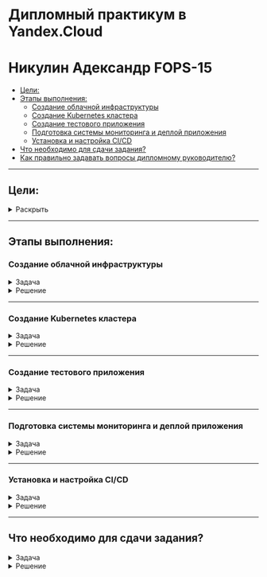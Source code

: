 # Дипломный практикум в Yandex.Cloud
# Никулин Адександр FOPS-15
  * [Цели:](#цели)
  * [Этапы выполнения:](#этапы-выполнения)
     * [Создание облачной инфраструктуры](#создание-облачной-инфраструктуры)
     * [Создание Kubernetes кластера](#создание-kubernetes-кластера)
     * [Создание тестового приложения](#создание-тестового-приложения)
     * [Подготовка cистемы мониторинга и деплой приложения](#подготовка-cистемы-мониторинга-и-деплой-приложения)
     * [Установка и настройка CI/CD](#установка-и-настройка-cicd)
  * [Что необходимо для сдачи задания?](#что-необходимо-для-сдачи-задания)
  * [Как правильно задавать вопросы дипломному руководителю?](#как-правильно-задавать-вопросы-дипломному-руководителю)

---
## Цели:

<details>
  <summary>Раскрыть</summary>

  1. Подготовить облачную инфраструктуру на базе облачного провайдера Яндекс.Облако.
  2. Запустить и сконфигурировать Kubernetes кластер.
  3. Установить и настроить систему мониторинга.
  4. Настроить и автоматизировать сборку тестового приложения с использованием Docker-контейнеров.
  5. Настроить CI для автоматической сборки и тестирования.
  6. Настроить CD для автоматического развёртывания приложения.

</details>

---

## Этапы выполнения:

### Создание облачной инфраструктуры

<details>
  <summary>Задача</summary>

  Для начала необходимо подготовить облачную инфраструктуру в ЯО при помощи [Terraform](https://www.terraform.io/).

  Особенности выполнения:

  - Бюджет купона ограничен, что следует иметь в виду при проектировании инфраструктуры и использовании ресурсов;
  Для облачного k8s используйте региональный мастер(неотказоустойчивый). Для self-hosted k8s минимизируйте ресурсы ВМ и долю ЦПУ. В обоих вариантах используйте прерываемые ВМ для worker nodes.

  Предварительная подготовка к установке и запуску Kubernetes кластера.

  1. Создайте сервисный аккаунт, который будет в дальнейшем использоваться Terraform для работы с инфраструктурой с необходимыми и достаточными правами. Не стоит использовать права суперпользователя
  2. Подготовьте [backend](https://developer.hashicorp.com/terraform/language/backend) для Terraform:  
    а. Рекомендуемый вариант: S3 bucket в созданном ЯО аккаунте(создание бакета через TF)
    б. Альтернативный вариант:  [Terraform Cloud](https://app.terraform.io/)
  3. Создайте конфигурацию Terrafrom, используя созданный бакет ранее как бекенд для хранения стейт файла. Конфигурации Terraform для создания сервисного аккаунта и бакета и основной инфраструктуры следует сохранить в разных папках.
  4. Создайте VPC с подсетями в разных зонах доступности.
  5. Убедитесь, что теперь вы можете выполнить команды `terraform destroy` и `terraform apply` без дополнительных ручных действий.
  6. В случае использования [Terraform Cloud](https://app.terraform.io/) в качестве [backend](https://developer.hashicorp.com/terraform/language/backend) убедитесь, что применение изменений успешно проходит, используя web-интерфейс Terraform cloud.

  Ожидаемые результаты:

  1. Terraform сконфигурирован и создание инфраструктуры посредством Terraform возможно без дополнительных ручных действий, стейт основной конфигурации сохраняется в бакете или Terraform Cloud
  2. Полученная конфигурация инфраструктуры является предварительной, поэтому в ходе дальнейшего выполнения задания возможны изменения.

</details>

<details>
  <summary>Решение</summary>

  > Для начала был подготовлен новый репозиторий: https://github.com/ADNikulin/devops-diplov-yandexcloud \
  > В данном репозитории будут лежать конфиги развертывания инрфаструктуры и её настроек. \
  > Для тестового приложения будет свой репозиторий. ВОзможно имело бы смысл делать на все этапы свои репозитории, но пока сделаем так. \
  > Для работы с данным репозиторием предпологается, что у вас должен быть настроен тот или иной доступ к яндекс облаку без жесткого указания токена в конфигах. \
  > Так как у меня имеется настроенный коннект с яндекс облаком, где я периодически генерирую токен для доступа
  > - ![alt text](imgs/image100.png)
  > то приступим. \
  > Был подготовлен сервисный аккаунт c бэкендом и [террафом](https://github.com/ADNikulin/devops-diplov-yandexcloud/tree/master/src/terraform-backend) для его создания:
  > - [providers.tf](https://github.com/ADNikulin/devops-diplov-yandexcloud/blob/master/src/terraform-backend/providers.tf): конфигурация яндекс провайдера
  > - [service_account.tf](https://github.com/ADNikulin/devops-diplov-yandexcloud/blob/master/src/terraform-backend/service_account.tf): Настройки сервис аккаунта
  > - [variables.tf](https://github.com/ADNikulin/devops-diplov-yandexcloud/blob/master/src/terraform-backend/variables.tf): Описание доступных переменных с их дефолтными значениями
  > - [bucket.tf](https://github.com/ADNikulin/devops-diplov-yandexcloud/blob/master/src/terraform-backend/bucket.tf): Настрйока бакета для хранения стейта. Тут так же настроены экспорты токенов для сервисного аккаунта, при его создание подготовлены скрипты для экспорта токенов доступа к стейту и ключ доступа для работы от имени сервсиного аккаунта. Все ключи экспортируются в .tfvars который игнорируется при пуше в гит. (Не уверен, что стоит так делать, возможно надо просто разок ручками сгенерить серт и где-то хранить его)
  > Запускаем инициализацию, создание и првоеряем созданные ресурсы:
  > - ![alt text](imgs/image99.png)
  > - ![alt text](imgs/image98.png)
  > - ![alt text](imgs/image97.png)
  > - ![alt text](imgs/image96.png)
  > - ![alt text](imgs/image82.png)

  > \
  > \
  > Для дальнейшей работы определимся с составом. Так как цель - развернуть кубер, и учитывая то что по заданию нам не нужен продвинутый кластер + нужна экономия ресов, то выбран подход 1 + 2. Где 1 это мастер, 2 воркера. Начнем с этого. Так же стейт надо хранить в бакете, иметь 2 подсети в разных зонах. Это будет базовыое наполнение, которое в прцоессе будет меняться или дополняться. \
  > \
  > После первой настройки переходим в основную [директорию](https://github.com/ADNikulin/devops-diplov-yandexcloud/tree/master/src/terraform) с разверткой инфраструктуры. Наполнение следующее: 
  > - [providers.tf](https://github.com/ADNikulin/devops-diplov-yandexcloud/blob/master/src/terraform/providers.tf): конфигурация яндекс провайдера
  > - [variables.tf](https://github.com/ADNikulin/devops-diplov-yandexcloud/blob/master/src/terraform/variables.tf): Описание доступных переменных с их дефолтными значениями
  > - [vars.tf](https://github.com/ADNikulin/devops-diplov-yandexcloud/blob/master/src/terraform/vars.tf): Дополнительные переменные для описания настроек инфраструктуры
  > - [outputs.tf](https://github.com/ADNikulin/devops-diplov-yandexcloud/blob/master/src/terraform/outputs.tf): Выходные данные
  > - [network.tf](https://github.com/ADNikulin/devops-diplov-yandexcloud/blob/master/src/terraform/network.tf): Настройки VPC, делается одна network + 2 подсети в разных зонах
  > - [k8s-worker.tf](https://github.com/ADNikulin/devops-diplov-yandexcloud/blob/master/src/terraform/k8s-worker.tf): конфигурация машин для кубера воркер, конфигурация машин осуществляется в текущем файле
  > - [k8s-masters.tf](https://github.com/ADNikulin/devops-diplov-yandexcloud/blob/master/src/terraform/k8s-masters.tf): конфигурация машин для кубера master, конфигурация машин осуществляется в текущем файле
  > - [ansible.tf.tf](https://github.com/ADNikulin/devops-diplov-yandexcloud/blob/master/src/terraform/ansible.tf.tf): После поднятия машин, передает настройки в темплейт файл который в последствии готовит inventory для кубера.
  > - [backend.tf](https://github.com/ADNikulin/devops-diplov-yandexcloud/blob/master/src/terraform/backend.tf): Доступ к стейту
  > - [cloud-init.yml](https://github.com/ADNikulin/devops-diplov-yandexcloud/blob/master/src/terraform/init/cloud-init.yml): базовые настройки для поднимаемых машин, ключи доступа тянутся из [vars.tf](https://github.com/ADNikulin/devops-diplov-yandexcloud/blob/master/src/terraform/vars.tf) ssh-keys, тут же прописывается откуда тянуть ключ. + Дополнительно устанавливается пак вспомогательных программ на машину для удобства.
  > - [hosts.tftpl](https://github.com/ADNikulin/devops-diplov-yandexcloud/blob/master/src/terraform/templates/hosts.tftpl): Шаблон для генерации inventory файла
  > \
  > Перед запуском необходимо проделать пару вещей, это инициализировать новый токен и прокинуть токены для работы со стейтом:
  > Так как у нас идет автоматическое создание ключа для сервисного аккаунта и установка его в текущий профиль \
  > ![alt text](imgs/image81.png)
  > то сгенерим для него новый IAM токен
  > - ![alt text](imgs/image93.png)
  > - и экспортируем токены из файла backend.tfvars (Хотя по идее можно автоматом их экспортировать после создания сервисного аккаунта)
  > - ![alt text](imgs/image82.png)
  > Теперь необходимо инициализировать терраформ для новой инфры под нужным SA: 
  > ```
  > terraform init -backend-config="access_key=$ACCESS_KEY" -backend-config="secret_key=$SECRET_KEY"
  > ``` 
  > После инициализации наш стейт связан с нашим бакетом. Будем запускать создание инфры и првоерим всё ли создалось то что нам надо и указано: 
  > - ![alt text](imgs/image94.png)
  > - ![alt text](imgs/image92.png)
  > - ![alt text](imgs/image91.png)
  > - ![alt text](imgs/image90.png)
  > - ![alt text](imgs/image89.png)
  > - ![alt text](imgs/image88.png)
  > - ![alt text](imgs/image87.png)
  > - ![alt text](imgs/image83.png)
  > \
  > Все ресурсы были подготовлены, файл с inventory для кубера так же готов. Теперь првоерим удаление: 
  > - ![alt text](imgs/image86.png)
  > - ![alt text](imgs/image85.png)
  > Удаление так же работает. \
  > В общем поднимем всё заново и будем переходить к следующему шагу. 

</details>

---

### Создание Kubernetes кластера

<details>
  <summary>Задача</summary>

  На этом этапе необходимо создать [Kubernetes](https://kubernetes.io/ru/docs/concepts/overview/what-is-kubernetes/) кластер на базе предварительно созданной инфраструктуры.   Требуется обеспечить доступ к ресурсам из Интернета.

  Это можно сделать двумя способами:

  1. Рекомендуемый вариант: самостоятельная установка Kubernetes кластера.  
    а. При помощи Terraform подготовить как минимум 3 виртуальных машины Compute Cloud для создания Kubernetes-кластера. Тип виртуальной машины следует выбрать самостоятельно с учётом требовании к производительности и стоимости. Если в дальнейшем поймете, что необходимо сменить тип инстанса, используйте Terraform для внесения изменений.  
    б. Подготовить [ansible](https://www.ansible.com/) конфигурации, можно воспользоваться, например [Kubespray](https://kubernetes.io/docs/setup/production-environment/tools/kubespray/)  
    в. Задеплоить Kubernetes на подготовленные ранее инстансы, в случае нехватки каких-либо ресурсов вы всегда можете создать их при помощи Terraform.
  2. Альтернативный вариант: воспользуйтесь сервисом [Yandex Managed Service for Kubernetes](https://cloud.yandex.ru/services/managed-kubernetes)  
    а. С помощью terraform resource для [kubernetes](https://registry.terraform.io/providers/yandex-cloud/yandex/latest/docs/resources/kubernetes_cluster) создать **региональный** мастер kubernetes с размещением нод в разных 3 подсетях      
    б. С помощью terraform resource для [kubernetes node group](https://registry.terraform.io/providers/yandex-cloud/yandex/latest/docs/resources/kubernetes_node_group)
    
  Ожидаемый результат:

  1. Работоспособный Kubernetes кластер.
  2. В файле `~/.kube/config` находятся данные для доступа к кластеру.
  3. Команда `kubectl get pods --all-namespaces` отрабатывает без ошибок.
  
</details>

<details>
  <summary>Решение</summary>
  
  > Для развертывания кубера будем использовать подход: [Kubespray](https://kubernetes.io/docs/setup/production-environment/tools/kubespray/). \
  > Для этого клонируем репозиторий рядом с terraform директорией: 
  > - ![alt text](imgs/image84.png)
  > Проверяем что файл hosts - (полученный после первой итерации) находится на месте. 
  > - ![alt text](imgs/image83.png)
  > переходим в папку и делаем предварительную подготовку для запуска кубера: \
  > Следуя инструкции: https://kubespray.io/#/docs/ansible/ansible?id=installing-ansible начал подготовку kubespray \
  > Создал environment + установил всё что идет в requirements.txt: 
  > ```
  > user@manager:~/projects/diplom/devops-diplov-yandexcloud/src/kubespray$ VENVDIR=kubespray-venv
  > user@manager:~/projects/diplom/devops-diplov-yandexcloud/src/kubespray$ KUBESPRAYDIR=/home/user/projects/diplom/devops-diplov-yandexcloud/src/kubespray
  > user@manager:~/projects/diplom/devops-diplov-yandexcloud/src/kubespray$ python3 -m venv $VENVDIR
  > user@manager:~/projects/diplom/devops-diplov-yandexcloud/src/kubespray$ source $VENVDIR/bin/activate
  > user@manager:~/projects/diplom/devops-diplov-yandexcloud/src/kubespray$ cd $KUBESPRAYDIR
  > user@manager:~/projects/diplom/devops-diplov-yandexcloud/src/kubespray$ pip install -U -r requirements.txt
  > ``` 
  > Проверим так же доступность хостов через энсибл пинг
  > - ![alt text](imgs/image79.png)
  > Ну а после запускаем установку через энсибл
  > ``` ansible-playbook -i inventory/mycluster/ cluster.yml -b -v -u ubuntu ``` \
  > - ![alt text](imgs/image80.png)
  > Спустя некоторое время всё готово. Далее будем подключаться и готовить конфиг файл для кластера. Для этого нам необходимо создать директорию, скопировать в неё базовый конфиг от кубера и скорректировать права. 
  > - ![alt text](imgs/image78.png)
  > Ну и проверим всё ли норм. 
  > - ![alt text](imgs/image77.png)
  > - ![alt text](imgs/image76.png)

</details>

---

### Создание тестового приложения

<details>
  <summary>Задача</summary>

  Для перехода к следующему этапу необходимо подготовить тестовое приложение, эмулирующее основное приложение разрабатываемое вашей компанией.

  Способ подготовки:

  1. Рекомендуемый вариант:  
    а. Создайте отдельный git репозиторий с простым nginx конфигом, который будет отдавать статические данные.  
    б. Подготовьте Dockerfile для создания образа приложения.  
  2. Альтернативный вариант:  
    а. Используйте любой другой код, главное, чтобы был самостоятельно создан Dockerfile.

  Ожидаемый результат:

  1. Git репозиторий с тестовым приложением и Dockerfile.
  2. Регистри с собранным docker image. В качестве регистри может быть DockerHub или [Yandex Container Registry](https://cloud.yandex.ru/services/container-registry), созданный также с помощью terraform.

</details>

<details>
  <summary>Решение</summary>

  > Для этого шага был подготовлен репозиторий: [diplom-app](https://github.com/ADNikulin/diplom-app). Данный репозиторий это всего лишь набор статических файлов, которые далее будут собираться в образ с использованием nginx. 
  > - ![alt text](imgs/image75.png)
  > Затянем репозиторий на машину:
  > - ![alt text](imgs/image74.png)
  > Далее подготовим наше тестовое приложение:
  > Структура данного репозитория: 
  > - [src](https://github.com/ADNikulin/diplom-app/tree/master/src) - набор файлов для статики
  > - [dockerfile](https://github.com/ADNikulin/diplom-app/blob/master/Dockerfile) - Файл для сборки образа. 
  > ```
  > FROM nginx:1.27.0
  > 
  > RUN rm -rf /usr/share/nginx/html/*
  > COPY src/ /usr/share/nginx/html/
  > 
  > EXPOSE 80
  > ```
  > ![alt text](imgs/image73.png)
  > - [index.html](https://github.com/ADNikulin/diplom-app/blob/master/src/index.html) - Начальная HTML страничка для проекта
  > - [script.js](https://github.com/ADNikulin/diplom-app/blob/master/src/script.js) - JS код для реализации игры minesweeper
  > - [style.css](https://github.com/ADNikulin/diplom-app/blob/master/src/style.css) - Набор стилей для игры
  > \
  > Это базовое наполнение приложения, в последствие его немного поменяем. Так как буду использовать докерхаб для хранения своего приложения, то законнектимся к нему: 
  > - ![alt text](imgs/image72.png)
  > Подготовим новый репозиторий на [докерхабе](https://hub.docker.com/repository/docker/ejick007/diplom-app/general)
  > - ![alt text](imgs/image69.png)
  > Теперь соберем приложение и првоерим что он у нас появился на машине
  > - ![alt text](imgs/image71.png)
  > - ![alt text](imgs/image70.png)
  > И отправляем в registry: 
  > - ![alt text](imgs/image68.png)
  > - ![alt text](imgs/image67.png)
  > \
  > Результаты этапа: 
  > 1. [Git репозиторий](https://github.com/ADNikulin/diplom-app) с тестовым приложением и [Dockerfile](https://github.com/ADNikulin/diplom-app/blob/master/Dockerfile).
  > 2. [Регистри](https://hub.docker.com/repository/docker/ejick007/diplom-app/general) с собранным [docker image](https://hub.docker.com/repository/docker/ejick007/diplom-app/tags/0.1.0/sha256-60c5862e95e43a3d2e6a096c08f7d17bade5ca3a52f6f6dd69df2882156ff873).

</details>

---

### Подготовка cистемы мониторинга и деплой приложения

<details>
  <summary>Задача</summary>

  Уже должны быть готовы конфигурации для автоматического создания облачной инфраструктуры и поднятия Kubernetes кластера.  
  Теперь необходимо подготовить конфигурационные файлы для настройки нашего Kubernetes кластера.

  Цель:
  1. Задеплоить в кластер [prometheus](https://prometheus.io/), [grafana](https://grafana.com/), [alertmanager](https://github.com/prometheus/alertmanager), [экспортер](https://github.com/prometheus/node_exporter) основных метрик Kubernetes.
  2. Задеплоить тестовое приложение, например, [nginx](https://www.nginx.com/) сервер отдающий статическую страницу.

  Способ выполнения:
  1. Воспользоваться пакетом [kube-prometheus](https://github.com/prometheus-operator/kube-prometheus), который уже включает в себя [Kubernetes оператор](https://operatorhub.io/) для [grafana](https://grafana.com/), [prometheus](https://prometheus.io/), [alertmanager](https://github.com/prometheus/alertmanager) и [node_exporter](https://github.com/prometheus/node_exporter). Альтернативный вариант - использовать набор helm чартов от [bitnami](https://github.com/bitnami/charts/tree/main/bitnami).

  2. Если на первом этапе вы не воспользовались [Terraform Cloud](https://app.terraform.io/), то задеплойте и настройте в кластере [atlantis](https://www.runatlantis.io/) для отслеживания изменений инфраструктуры. Альтернативный вариант 3 задания: вместо Terraform Cloud или atlantis настройте на автоматический запуск и применение конфигурации terraform из вашего git-репозитория в выбранной вами CI-CD системе при любом комите в main ветку. Предоставьте скриншоты работы пайплайна из CI/CD системы.

  Ожидаемый результат:
  1. Git репозиторий с конфигурационными файлами для настройки Kubernetes.
  2. Http доступ на 80 порту к web интерфейсу grafana.
  3. Дашборды в grafana отображающие состояние Kubernetes кластера.
  4. Http доступ на 80 порту к тестовому приложению.
  
</details>

<details>
  <summary>Решение</summary>

  > На данном этапе мы имеем кластер + регистри с готовым докер файлом. \
  > Для систем монитринга был выбран [kube-prometheus-stack](https://github.com/prometheus-community/helm-charts/tree/main/charts/kube-prometheus-stack). Действуем по инструкции и проивзодим установку через helm.
  > ```bash
  > $ helm repo add prometheus-community https://prometheus-community.github.io/helm-charts
  > $ helm repo update
  > ```
  > - ![alt text](imgs/image65.png)
  > Далее подготовим файл со значениями для промстека, заменив базовые креды для доступа к графане в [values.yaml](src/prometheus/values.yaml), сам файл берется [отсюда](https://github.com/prometheus-community/helm-charts/blob/main/charts/kube-prometheus-stack/values.yaml). Так же в рамках команды создадим и сразу новый неймспейс **monitoring** и будем размещать данный инсанс на порту 30001: 
  > - ![alt text](imgs/image64.png)
  > - ![alt text](imgs/image63.png)
  > ```bash
  > $ helm upgrade --install monitoring prometheus-community/kube-prometheus-stack --create-namespace -n monitoring -f ./values.yaml
  > ```
  > - ![alt text](imgs/image62.png)
  > равертывание произошло, проверяем.
  > - ![alt text](imgs/image59.png)
  > - ![alt text](imgs/image61.png)
  > - ![alt text](imgs/image60.png)
  > \
  > Теперь приступи к развертыванию приложения. Подготовим два файлика: 
  > - [app.deployment.yaml](src/app/app.deployment.yaml) - в image указываем ссылку на готовый образ [ejick007/diplom-app:0.1.0](https://hub.docker.com/repository/docker/ejick007/diplom-app/tags/0.1.0/sha256-60c5862e95e43a3d2e6a096c08f7d17bade5ca3a52f6f6dd69df2882156ff873)
  > - [app.service.yaml](src/app/app.service.yaml) - СЕрвис, который будет размещаться на порту 30002
  > - + подготовим новый неймспейс: production
  > - ![alt text](imgs/image58.png)
  > После всей подготовки, запускаем деплой и проверяем результаты: 
  > - ![alt text](imgs/image57.png)
  > - ![alt text](imgs/image56.png)
  > \ 
  > Доступ к приложениям имеется с разных нод. Поэтому сделаем балансировщик и запихнем туда все ноды нашего кластера. Дорабатываем терраформ и запускаем его обновление. Далее проверяем доступы: 
  > - [load-balancer.tf](src/terraform/load-balancer.tf) - создаем целевую группу и два балансировщика с маппингом портов. Для веб приложения с 300001 на 80, для графаны с 30002 на 3000
  > - ![alt text](imgs/image55.png)
  > - ![alt text](imgs/image54.png)
  > - ![alt text](imgs/image53.png)
  > /
  > (мысли вслух) Пока выполнял эту часть работы, понял что надо было сделать публичные и приватные подсети. Создать собственно бастион, а кластер разместить в приватных сетях. настройку кластера и сети производить через бастион, как и получать досутп к сети так же через него. При этом балансировщик настроить на кластер кубера ну или HA proxy настроить на нем. Как минимум так на мой взгляд было бы правильнее скорее всего. В общем может переделаю в отдельной ветке. 
  > /
  > Когда писал резульатты, понял что графану настроил на 3000 порт. А по факту там свой балансировщик и можно настроит ьна 80 порт. Переделал: 
  > - ![alt text](imgs/image52.png)
  > - ![alt text](imgs/image51.png)
  > /
  > Результаты этапа: (Предоставленные IP на скринах в настройке ественно будут отличаться от тех что прдеставлены на результатах, так как для тестирования и разработки применял прерываемые машины, и IP меняются. 
  > 1. Git репозиторий с конфигурационными файлами для настройки Kubernetes. В моем случае формирирование занимается https://github.com/kubernetes-sigs/kubespray. Сам Inventory формируется при запуске с помощью [hosts.tftpl](src/terraform/templates/hosts.tftpl).
  > 2. Http доступ на 80 порту к web интерфейсу grafana. - http://158.160.159.211/ (admin / qweqwe@!123)
  > 3. Дашборды в grafana отображающие состояние Kubernetes кластера. - http://158.160.159.211/dashboards
  > 4. Http доступ на 80 порту к тестовому приложению. - http://158.160.162.177/

</details>

---

### Установка и настройка CI/CD

<details>
  <summary>Задача</summary>

  Осталось настроить ci/cd систему для автоматической сборки docker image и деплоя приложения при изменении кода.

  Цель:

  1. Автоматическая сборка docker образа при коммите в репозиторий с тестовым приложением.
  2. Автоматический деплой нового docker образа.

  Можно использовать [teamcity](https://www.jetbrains.com/ru-ru/teamcity/), [jenkins](https://www.jenkins.io/), [GitLab CI](https://about.gitlab.com/stages-devops-lifecycle/continuous-integration/) или GitHub Actions.

  Ожидаемый результат:

  1. Интерфейс ci/cd сервиса доступен по http.
  2. При любом коммите в репозиторие с тестовым приложением происходит сборка и отправка в регистр Docker образа.
  3. При создании тега (например, v1.0.0) происходит сборка и отправка с соответствующим label в регистри, а также деплой соответствующего Docker образа в кластер Kubernetes.
  
</details>

<details>
  <summary>Решение</summary>
  
  > Так как у меня есть аккаунт в гитлабе, то буду использовать его. \
  > Для начала создадим проект на гитлбае и импортируем туда проект из github. 
  > - ![alt text](imgs/image50.png)
  > - ![alt text](imgs/image49.png)
  > - Результат: https://gitlab.com/adnikulin1/minesweeper-app
  > Теперь репозиторий гитлаба содержит актуальный код и будем работать с ним. Далее нам нужен будет раннер для того что бы билдить проект и что-то с ним делать. Сделаем свой раннер в нашем k8s. 
  > - Создаеc новый раннер в проекте и создаем егов кубере.
  > - ![alt text](imgs/image47.png)
  > - Обновим helm
  > - ![alt text](imgs/image46.png)
      ```bash
      helm repo add gitlab https://charts.gitlab.io
      helm repo add gitlab https://charts.gitlab.io
      helm search repo -l gitlab/gitlab-runner
      helm repo update gitlab
      ```
  > - выполлняем команды для создания раннера через helm + так же создадим отдельный неймспейс 
      ```bash
      kubectl create namespace builders
      helm install --namespace builders gitlab-runner gitlab/gitlab-runner \
        --set rbac.create=true \
        --set runners.privileged=true \
        --set gitlabUrl=https://gitlab.com/ \
        --set runnerRegistrationToken=glrt-t3_siwtUHRvWV6wBhLJUSd
      ```
  > - ![alt text](imgs/image45.png)
  > - ![alt text](imgs/image44.png)
  > - ![alt text](imgs/image43.png)
  > \
  > Теперь разберемся со сборкой и деплоем. Сам по себе прцоесс проходит в два этапа. Так же есть прцоесс тестирования и сборок под разные устройства. Но в нашем случае это будет исключительно сборка в докер хаб и деплой в нашем кластере под браузер. Особо заморачиваться не будем. Поэтому был подготовлен [gitlab-ci.yaml](https://github.com/ADNikulin/diplom-app/blob/master/.gitlab-ci.yml). 
  > Структура файла простоя. В нем есть стейдж сборки и деплоя: 
  > - build. Пытался сначала собрать всё через классический подход который [предлагает](https://github.com/ADNikulin/diplom-app/blob/master/.gitlab-ci.yml) gitlab Но были проблемы со сборкой. По этому на их же сайте нашел [using_kaniko](https://docs.gitlab.com/ci/docker/using_kaniko/). В общем в самом файле в переменных готовим имя проекта который будет собираться, готовим лейблы. Так как нет четких условиях по веткам, то будем мобирать любой коммит и отправлять в докер хаб, в качестве лейбла будет хеш коммита, и в любом случае будет заменяться latest лейбл на последний успешный собранный образ. Так же если будет указан тег в репозитории, то будет проихсодить сборка с лейблом этого тега. Что в принципе удовлетворяет поставленным условиям. Готовим глобальные переменные которые будут браться из самого gitlab. Укажем репу с регистри, имя пользователя, токен. пропишем всё там и проверим как работает сборка и пуш его в регистри.
  > - ![alt text](imgs/image42.png)
  > - После первого же коммита, пошла сборка. (фейлы и настройку самого файла опущу, поокажу сразу успешные варианты)
  > - Успешная сборка 
  > - ![alt text](imgs/image39.png)
  > - + затегал сборку с новой версией
  > - ![alt text](imgs/image40.png)
  > - проверяем в регистри
  > - ![alt text](imgs/image41.png)
  > - ![alt text](imgs/image38.png)
  > \
  > Далее настроем стадию деплая в [gitlab-ci.yaml](https://github.com/ADNikulin/diplom-app/blob/master/.gitlab-ci.yml) \
  > - Для данного подхода будем использовать bitnami/kubectl. Так же внесем конфиг kubeconfig в глобальыне переменные в виде base64 формата, а в деплое файле раскодируем обратно и положим в переменную KUBECONFIG. ТАким образом получим управление кластером. В идеале наверное надо было сделать своего пользователя со своими правами и вешать на каждого на свой раннер (prod, develop и т.п.), маркировать тегами раннеры и ветки и делать четкое соотвествие кому и что можн озапускать. Но думаю что тут можно это опустить. так что теги для всех будут k8s и конфиг будет админский. Далее импоьзуем файлы [деплоя](https://github.com/ADNikulin/diplom-app/tree/master/deploy) и в конфиге подставим правильные лейблы и имя образа из стеджа билда + свои дял данног овида сборки. В целом тут тоже можно определять неймспейсы и т.п. в зависимости от ветки, но для простоты будем использовать везде production неймспес. Так же будем использовать `rollout restart` для применения обновления приложения. 
  > - ![alt text](imgs/image36.png)
  > - После коммита запускается сборка
  > - ![alt text](imgs/image37.png)
  > - ![alt text](imgs/image35.png)
  > - ![alt text](imgs/image34.png)
  > - Проверяем теперь доступность приложения
  > - ![alt text](imgs/image33.png)
  > \
  > Приложение доступно. Теперь проведем ряд экспериментов по коммитам и деплою. 
  > - Внесем изменения в код, закомитим и проверим результаты:
  > - ![alt text](imgs/image32.png)
  > - ![alt text](imgs/image31.png)
  > - ![alt text](imgs/image30.png)
  > - ![alt text](imgs/image29.png)
  > Работает, приложение обновилось. Но правда получилась ошибка с кодировкой. Выпустим ещё одну версию, только в этот раз с тегом 0.2.0 и проверим что на бою: 
  > - ![alt text](imgs/image28.png)
  > - ![alt text](imgs/image27.png)
  > - ![alt text](imgs/image26.png)
  > - ![alt text](imgs/image25.png)
  > - ![alt text](imgs/image24.png)
  > - ![alt text](imgs/image23.png)
  > Всё работает и пушится в регистри докерхаба.
  > \
  > Результаты этапа
  > 1. Интерфейс ci/cd сервиса доступен по http - https://gitlab.com/adnikulin1/minesweeper-app/-/pipelines.
  > 2. При любом коммите в репозиторие с тестовым приложением происходит сборка и отправка в регистр Docker образа - сборки в докерхабе - https://hub.docker.com/repository/docker/ejick007/diplom-app/general.
  > 3. При создании тега (например, v1.0.0) происходит сборка и отправка с соответствующим label в регистри, а также деплой соответствующего Docker образа в кластер Kubernetes.
  > - [dockerhub - 0.2.0](https://hub.docker.com/repository/docker/ejick007/diplom-app/tags/0.2.0/sha256-ba754204611bdc5cecae2cdf4b9ba5d9d30e7a2bd6a325c9408f6320bfe10998)
  > - [Сборка и тег в гитлабе](https://gitlab.com/adnikulin1/minesweeper-app/-/pipelines/1679437285)
</details>

---
## Что необходимо для сдачи задания?

<details>
  <summary>Задача</summary>

  1. Репозиторий с конфигурационными файлами Terraform и готовность продемонстрировать создание всех ресурсов с нуля.
  2. Пример pull request с комментариями созданными atlantis'ом или снимки экрана из Terraform Cloud или вашего CI-CD-terraform pipeline.
  3. Репозиторий с конфигурацией ansible, если был выбран способ создания Kubernetes кластера при помощи ansible.
  4. Репозиторий с Dockerfile тестового приложения и ссылка на собранный docker image.
  5. Репозиторий с конфигурацией Kubernetes кластера.
  6. Ссылка на тестовое приложение и веб интерфейс Grafana с данными доступа.
  7. Все репозитории рекомендуется хранить на одном ресурсе (github, gitlab)
  
</details>

<details>
  <summary>Решение</summary>

  1. Репозиторий с конфигурационными файлами Terraform и готовность продемонстрировать создание всех ресурсов с нуля.
     - https://github.com/ADNikulin/devops-diplov-yandexcloud/tree/master/src
  2. Пример pull request с комментариями созданными atlantis'ом или снимки экрана из Terraform Cloud или вашего CI-CD-terraform pipeline.
     - Не совсем понял... С учетом того что шел по заданию и не использовал терраформ клауд (пошел по пути 1.2.а), все подробно в первом этапе расписано. 
  3. Репозиторий с конфигурацией ansible, если был выбран способ создания Kubernetes кластера при помощи ansible.
     - Использовался [Kubespray](https://kubernetes.io/docs/setup/production-environment/tools/kubespray/)
  4. Репозиторий с Dockerfile тестового приложения и ссылка на собранный docker image.
     - https://github.com/ADNikulin/diplom-app/blob/master/Dockerfile
     - https://hub.docker.com/repository/docker/ejick007/diplom-app/tags/0.2.0/sha256-ba754204611bdc5cecae2cdf4b9ba5d9d30e7a2bd6a325c9408f6320bfe10998
  5. Репозиторий с конфигурацией Kubernetes кластера.
     - https://github.com/ADNikulin/devops-diplov-yandexcloud/blob/master/src/kubspray-inventory/hosts.yaml
  6. Ссылка на тестовое приложение и веб интерфейс Grafana с данными доступа.
     - http://158.160.159.211/
     - admin / qweqwe@!123
  7. Все репозитории рекомендуется хранить на одном ресурсе (github, gitlab)
     - https://github.com/ADNikulin/devops-diplov-yandexcloud/tree/master/src - terraform
     - https://github.com/ADNikulin/diplom-app/blob/master/README.md - app

</details>